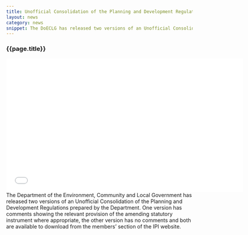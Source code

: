 ```yaml
---
title: Unofficial Consolidation of the Planning and Development Regulations
layout: news
category: news
snippet: The DoECLG has released two versions of an Unofficial Consolidation of the P&D Regs
---
```

### {{page.title}}

<div class="flex-video">
<iframe width="640" height="360" src="//www.youtube.com/embed/nQ-t22GcNww" frameborder="0" allowfullscreen="1"> &nbsp; </iframe>
</div>
The Department of the Environment, Community and Local Government has released two versions of an Unofficial Consolidation of the Planning and Development Regulations prepared by the Department. One version has comments showing the relevant provision of the amending statutory instrument where appropriate, the other version has no comments and both are available to download from the members’ section of the IPI website.